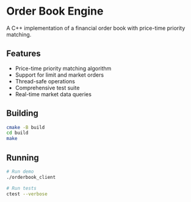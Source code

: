 # Order Book Engine

A C++ implementation of a financial order book with price-time priority matching.

## Features
- Price-time priority matching algorithm
- Support for limit and market orders
- Thread-safe operations
- Comprehensive test suite
- Real-time market data queries

## Building
```bash
cmake -B build
cd build
make
```
## Running
```bash
# Run demo
./orderbook_client

# Run tests
ctest --verbose
```